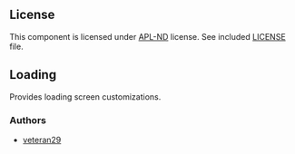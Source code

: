 ## License

This component is licensed under [APL-ND](https://www.bohemia.net/community/licenses/arma-public-license-nd) license. See included [LICENSE](LICENSE) file.

## Loading

Provides loading screen customizations.

### Authors

- [veteran29](http://github.com/veteran29)
